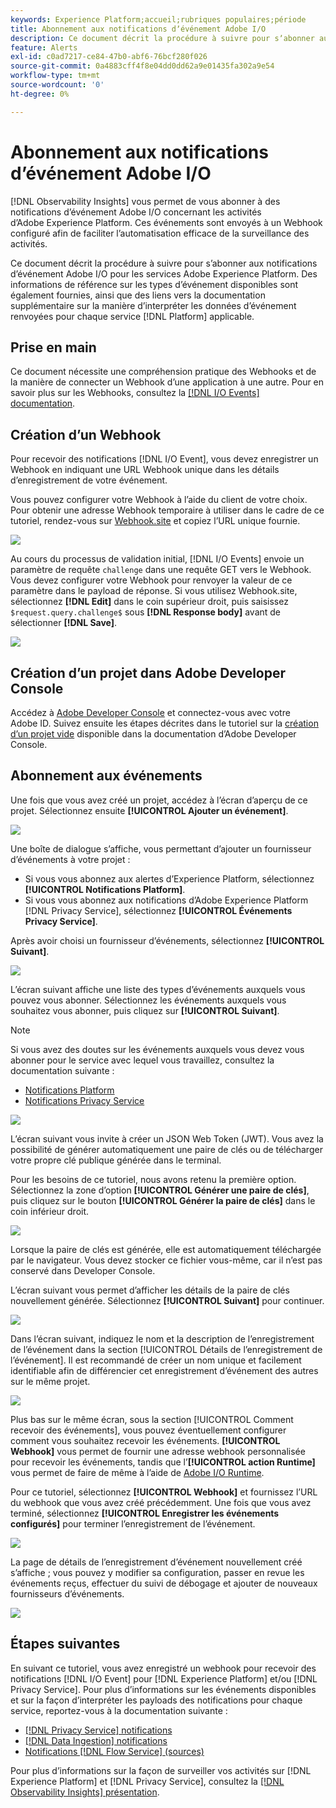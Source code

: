 ```yaml
---
keywords: Experience Platform;accueil;rubriques populaires;période
title: Abonnement aux notifications dʼévénement Adobe I/O
description: Ce document décrit la procédure à suivre pour sʼabonner aux notifications dʼévénement Adobe I/O pour les services Adobe Experience Platform. Des informations de référence concernant les types dʼévénement disponibles sont également fournies, ainsi que des liens vers la documentation supplémentaire sur la manière dʼinterpréter les données dʼévénement renvoyées pour chaque service  [!DNL Platform]  applicable.
feature: Alerts
exl-id: c0ad7217-ce84-47b0-abf6-76bcf280f026
source-git-commit: 0a4883cff4f8e04dd0dd62a9e01435fa302a9e54
workflow-type: tm+mt
source-wordcount: '0'
ht-degree: 0%

---
```


# Abonnement aux notifications dʼévénement Adobe I/O

[!DNL Observability Insights] vous permet de vous abonner à des notifications dʼévénement Adobe I/O concernant les activités dʼAdobe Experience Platform. Ces événements sont envoyés à un Webhook configuré afin de faciliter lʼautomatisation efficace de la surveillance des activités.

Ce document décrit la procédure à suivre pour sʼabonner aux notifications dʼévénement Adobe I/O pour les services Adobe Experience Platform. Des informations de référence sur les types dʼévénement disponibles sont également fournies, ainsi que des liens vers la documentation supplémentaire sur la manière dʼinterpréter les données dʼévénement renvoyées pour chaque service [!DNL Platform] applicable.

## Prise en main

Ce document nécessite une compréhension pratique des Webhooks et de la manière de connecter un Webhook dʼune application à une autre. Pour en savoir plus sur les Webhooks, consultez la [[!DNL I/O Events] documentation](https://www.adobe.io/apis/experienceplatform/events/docs.html#!adobedocs/adobeio-events/master/intro/webhook_docs_intro.md).

## Création dʼun Webhook

Pour recevoir des notifications [!DNL I/O Event], vous devez enregistrer un Webhook en indiquant une URL Webhook unique dans les détails dʼenregistrement de votre événement.

Vous pouvez configurer votre Webhook à lʼaide du client de votre choix. Pour obtenir une adresse Webhook temporaire à utiliser dans le cadre de ce tutoriel, rendez-vous sur [Webhook.site](https://webhook.site/) et copiez lʼURL unique fournie.

![](../images/notifications/webhook-url.png)

Au cours du processus de validation initial, [!DNL I/O Events] envoie un paramètre de requête `challenge` dans une requête GET vers le Webhook. Vous devez configurer votre Webhook pour renvoyer la valeur de ce paramètre dans le payload de réponse. Si vous utilisez Webhook.site, sélectionnez **[!DNL Edit]** dans le coin supérieur droit, puis saisissez `$request.query.challenge$` sous **[!DNL Response body]** avant de sélectionner **[!DNL Save]**.

![](../images/notifications/response-challenge.png)

## Création dʼun projet dans Adobe Developer Console

Accédez à [Adobe Developer Console](https://www.adobe.com/go/devs_console_ui) et connectez-vous avec votre Adobe ID. Suivez ensuite les étapes décrites dans le tutoriel sur la [création dʼun projet vide](https://developer.adobe.com/developer-console/docs/guides/projects/projects-empty/) disponible dans la documentation dʼAdobe Developer Console.

## Abonnement aux événements

Une fois que vous avez créé un projet, accédez à lʼécran dʼaperçu de ce projet. Sélectionnez ensuite **[!UICONTROL Ajouter un événement]**.

![](../images/notifications/add-event-button.png)

Une boîte de dialogue sʼaffiche, vous permettant dʼajouter un fournisseur dʼévénements à votre projet :

* Si vous vous abonnez aux alertes dʼExperience Platform, sélectionnez **[!UICONTROL Notifications Platform]**.
* Si vous vous abonnez aux notifications dʼAdobe Experience Platform [!DNL Privacy Service], sélectionnez **[!UICONTROL Événements Privacy Service]**.

Après avoir choisi un fournisseur dʼévénements, sélectionnez **[!UICONTROL Suivant]**.

![](../images/notifications/event-provider.png)

Lʼécran suivant affiche une liste des types dʼévénements auxquels vous pouvez vous abonner. Sélectionnez les événements auxquels vous souhaitez vous abonner, puis cliquez sur **[!UICONTROL Suivant]**.

>[!NOTE]
>
>Si vous avez des doutes sur les événements auxquels vous devez vous abonner pour le service avec lequel vous travaillez, consultez la documentation suivante :
>
>* [Notifications Platform](./rules.md)
>* [Notifications Privacy Service](../../privacy-service/privacy-events.md)


![](../images/notifications/choose-event-subscriptions.png)

Lʼécran suivant vous invite à créer un JSON Web Token (JWT). Vous avez la possibilité de générer automatiquement une paire de clés ou de télécharger votre propre clé publique générée dans le terminal.

Pour les besoins de ce tutoriel, nous avons retenu la première option. Sélectionnez la zone dʼoption **[!UICONTROL Générer une paire de clés]**, puis cliquez sur le bouton **[!UICONTROL Générer la paire de clés]** dans le coin inférieur droit.

![](../images/notifications/generate-keypair.png)

Lorsque la paire de clés est générée, elle est automatiquement téléchargée par le navigateur. Vous devez stocker ce fichier vous-même, car il nʼest pas conservé dans Developer Console.

Lʼécran suivant vous permet dʼafficher les détails de la paire de clés nouvellement générée. Sélectionnez **[!UICONTROL Suivant]** pour continuer.

![](../images/notifications/keypair-generated.png)

Dans lʼécran suivant, indiquez le nom et la description de lʼenregistrement de lʼévénement dans la section [!UICONTROL Détails de lʼenregistrement de lʼévénement]. Il est recommandé de créer un nom unique et facilement identifiable afin de différencier cet enregistrement dʼévénement des autres sur le même projet.

![](../images/notifications/registration-details.png)

Plus bas sur le même écran, sous la section [!UICONTROL Comment recevoir des événements], vous pouvez éventuellement configurer comment vous souhaitez recevoir les événements. **[!UICONTROL Webhook]** vous permet de fournir une adresse webhook personnalisée pour recevoir les événements, tandis que l’**[!UICONTROL action Runtime]** vous permet de faire de même à l’aide de [Adobe I/O Runtime](https://www.adobe.io/apis/experienceplatform/runtime/docs.html).

Pour ce tutoriel, sélectionnez **[!UICONTROL Webhook]** et fournissez l’URL du webhook que vous avez créé précédemment. Une fois que vous avez terminé, sélectionnez **[!UICONTROL Enregistrer les événements configurés]** pour terminer l’enregistrement de l’événement.

![](../images/notifications/receive-events.png)

La page de détails de l’enregistrement d’événement nouvellement créé s’affiche ; vous pouvez y modifier sa configuration, passer en revue les événements reçus, effectuer du suivi de débogage et ajouter de nouveaux fournisseurs d’événements.

![](../images/notifications/registration-complete.png)

## Étapes suivantes

En suivant ce tutoriel, vous avez enregistré un webhook pour recevoir des notifications [!DNL I/O Event] pour [!DNL Experience Platform] et/ou [!DNL Privacy Service]. Pour plus d’informations sur les événements disponibles et sur la façon d’interpréter les payloads des notifications pour chaque service, reportez-vous à la documentation suivante :

* [[!DNL Privacy Service] notifications](../../privacy-service/privacy-events.md)
* [[!DNL Data Ingestion] notifications](../../ingestion/quality/subscribe-events.md)
* [Notifications [!DNL Flow Service] (sources)](../../sources/notifications.md)

Pour plus d’informations sur la façon de surveiller vos activités sur [!DNL Experience Platform] et [!DNL Privacy Service], consultez la [[!DNL Observability Insights] présentation](../home.md).
